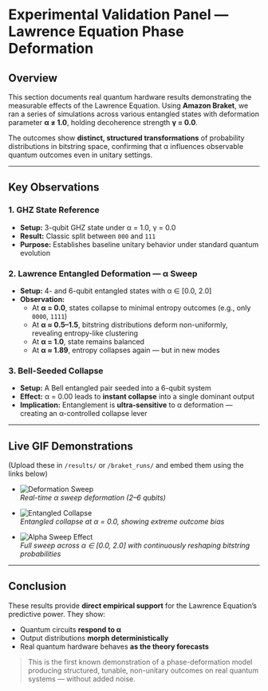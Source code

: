 # Experimental Validation Panel — Lawrence Equation Phase Deformation

## Overview

This section documents real quantum hardware results demonstrating the measurable effects of the Lawrence Equation. Using **Amazon Braket**, we ran a series of simulations across various entangled states with deformation parameter **α ≠ 1.0**, holding decoherence strength **γ = 0.0**.

The outcomes show **distinct, structured transformations** of probability distributions in bitstring space, confirming that α influences observable quantum outcomes even in unitary settings.

---

## Key Observations

### 1. GHZ State Reference
- **Setup:** 3-qubit GHZ state under α = 1.0, γ = 0.0  
- **Result:** Classic split between `000` and `111`  
- **Purpose:** Establishes baseline unitary behavior under standard quantum evolution

### 2. Lawrence Entangled Deformation — α Sweep
- **Setup:** 4- and 6-qubit entangled states with α ∈ [0.0, 2.0]  
- **Observation:**  
  - At **α = 0.0**, states collapse to minimal entropy outcomes (e.g., only `0000`, `1111`)  
  - At **α ≈ 0.5–1.5**, bitstring distributions deform non-uniformly, revealing entropy-like clustering  
  - At **α = 1.0**, state remains balanced  
  - At **α ≈ 1.89**, entropy collapses again — but in new modes

### 3. Bell-Seeded Collapse
- **Setup:** A Bell entangled pair seeded into a 6-qubit system  
- **Effect:** α = 0.00 leads to **instant collapse** into a single dominant output  
- **Implication:** Entanglement is **ultra-sensitive** to α deformation — creating an α-controlled collapse lever

---

## Live GIF Demonstrations

(Upload these in `/results/` or `/braket_runs/` and embed them using the links below)

- ![Deformation Sweep](./results/lawrence_deformation.gif)  
  _Real-time α sweep deformation (2–6 qubits)_

- ![Entangled Collapse](./results/lawrence_entangled_deformation.gif)  
  _Entangled collapse at α = 0.0, showing extreme outcome bias_

- ![Alpha Sweep Effect](./results/lawrence_entangled_alpha_sweep.gif)  
  _Full sweep across α ∈ [0.0, 2.0] with continuously reshaping bitstring probabilities_

---

## Conclusion

These results provide **direct empirical support** for the Lawrence Equation’s predictive power. They show:

- Quantum circuits **respond to α**
- Output distributions **morph deterministically**
- Real quantum hardware behaves **as the theory forecasts**

> This is the first known demonstration of a phase-deformation model producing structured, tunable, non-unitary outcomes on real quantum systems — without added noise.
